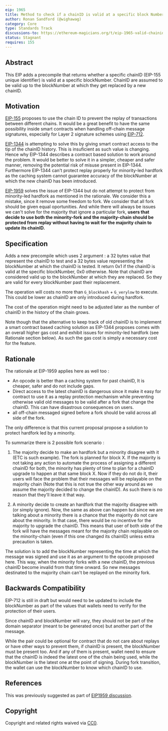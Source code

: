 ```yaml
---
eip: 1965
title: Method to check if a chainID is valid at a specific block Number
author: Ronan Sandford (@wighawag)
category: Core
type: Standards Track
discussions-to: https://ethereum-magicians.org/t/eip-1965-valid-chainid-for-specific-blocknumber-protect-all-forks/3181
status: Stagnant
requires: 155
---
```


## Abstract
This EIP adds a precompile that returns whether a specific chainID (EIP-155 unique identifier) is valid at a specific blockNumber. ChainID are assumed to be valid up to the blockNumber at which they get replaced by a new chainID.

## Motivation
[EIP-155](./eip-155.md) proposes to use the chain ID to prevent the replay of transactions between different chains. It would be a great benefit to have the same possibility inside smart contracts when handling off-chain message signatures, especially for Layer 2 signature schemes using [EIP-712](./eip-712.md).

[EIP-1344](./eip-1344.md) is attempting to solve this by giving smart contract access to the tip of the chainID history. This is insuficient as such value is changing. Hence why EIP-1344 describes a contract based solution to work around the problem. It would be better to solve it in a simpler, cheaper and safer manner, removing the potential risk of misuse present in EIP-1344. Furthermore EIP-1344 can't protect replay properly for minority-led hardfork as the caching system cannot guarantee accuracy of the blockNumber at which the new chainID has been introduced.

[EIP-1959](./eip-1959.md) solves the issue of EIP-1344 but do not attempt to protect from minority-led hardfork as mentioned in the rationale. We consider this a mistake, since it remove some freedom to fork. We consider that all fork should be given equal oportunities. And while there will always be issues we can't solve for the majority that ignore a particular fork, **users that decide to use both the minority-fork and the majority-chain should be protected from replay without having to wait for the majority chain to update its chainID.**

## Specification
Adds a new precompile which uses 2 argument : a 32 bytes value that represent the chainID to test and a 32 bytes value representing the blockNumber at which the chainID is tested. It return 0x1  if the chainID is valid at the specific blockNumber, 0x0 otherwise. Note that chainID are considered valid up to the blockNumber at which they are replaced. So they are valid for every blockNumber past their replacement.

The operation will costs no more than `G_blockhash` + `G_verylow` to execute. This could be lower as chainID are only introduced during hardfork.

The cost of the operation might need to be adjusted later as the number of chainID in the history of the chain grows.

Note though that the alternative to keep track of old chainID is to implement a smart contract based caching solution as EIP-1344 proposes comes with an overall higher gas cost and exhibit issues for minority-led hardfork (see Rationale section below). As such the gas cost is simply a necessary cost for the feature.

## Rationale

The rationale at EIP-1959 applies here as well too :

- An opcode is better than a caching system for past chainID, It is cheaper, safer and do not include gaps.
- Direct access to the latest chainID is dangerous since it make it easy for contract to use it as a replay protection mechanism while preventing otherwise valid old messages to be valid after a fork that change the chainID. This can have disastrous consequences on users.
- all off-chain messaged signed before a fork should be valid across all side of the fork.

The only difference is that this current proposal propose a solution to protect hardfork led by a minority.

To summarize there is 2 possible fork scenario :

1) The majority decide to make an hardfork but a minority disagree with it (ETC is such example). The fork is planned for block X. If the majority is not taking any action to automate the process of assigning a different chainID for both, the minority has plenty of time to plan for a chainID upgrade to happen at that same block X. Now if they do not do it, their users will face the problem that their messages will be replayable on the majority chain (Note that this is not true the other way around as we assume the majority decided to change the chainID). As such there is no reason that they’ll leave it that way.

2) A minority decide to create an hardfork that the majority disagree with (or simply ignore). Now, the same as above can happen but since we are talking about a minority there is a chance that the majority do not care about the minority. In that case, there would be no incentive for the majority to upgrade the chainID. This means that user of both side of the fork will have the messages meant for the majority chain replayable on the minority-chain (even if this one changed its chainID) unless extra precaution is taken.

The solution is to add the blockNumber representing the time at which the message was signed and use it as an argument to the opcode proposed here. This way, when the minority forks with a new chainID, the previous chainID become invalid from that time onward. So new messages destinated to the majority chain can't be replayed on the minority fork.


## Backwards Compatibility

EIP-712 is still in draft but would need to be updated to include the blockNumber as part of the values that wallets need to verify for the protection of their users.

Since chainID and blockNumber will vary, they should not be part of the domain separator (meant to be generated once) but another part of the message.

While the pair could be optional for contract that do not care about replays or have other ways to prevent them, if chainID is present, the blockNumber must be present too. And if any of them is present, wallet need to ensure that the chainID is indeed the latest one of the chain being used, while the blockNumber is the latest one at the point of signing. During fork transition, the wallet can use the blockNumber to know which chainID to use.

## References
This was previously suggested as part of [EIP1959 discussion](https://ethereum-magicians.org/t/eip-1959-valid-chainid-opcode/3170).

## Copyright
Copyright and related rights waived via [CC0](../LICENSE.md).
